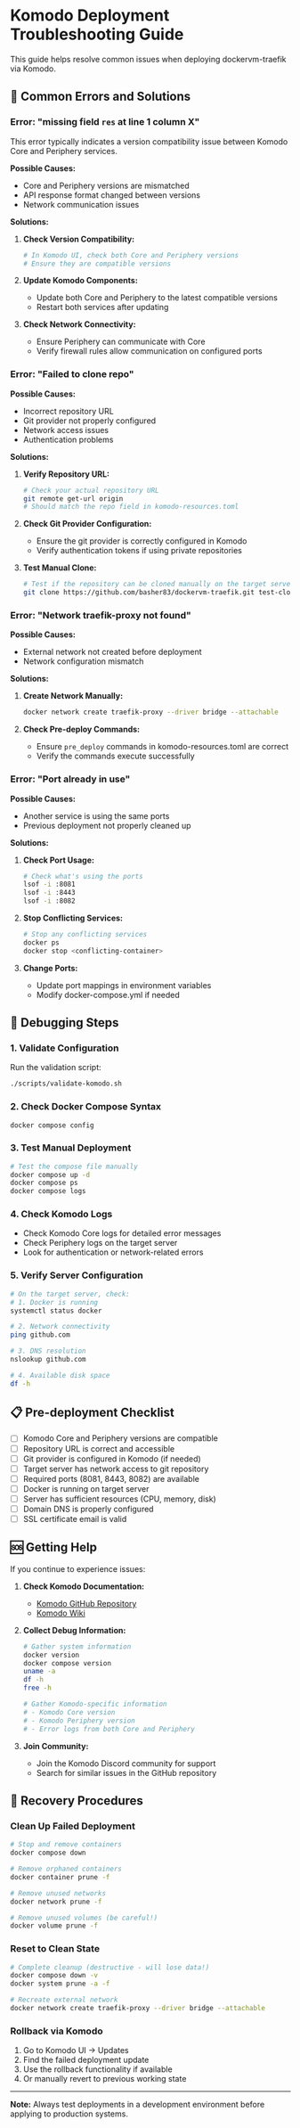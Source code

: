 # Komodo Deployment Troubleshooting Guide

This guide helps resolve common issues when deploying dockervm-traefik via Komodo.

## 🚨 Common Errors and Solutions

### Error: "missing field `res` at line 1 column X"

This error typically indicates a version compatibility issue between Komodo Core and Periphery services.

**Possible Causes:**
- Core and Periphery versions are mismatched
- API response format changed between versions
- Network communication issues

**Solutions:**
1. **Check Version Compatibility:**
   ```bash
   # In Komodo UI, check both Core and Periphery versions
   # Ensure they are compatible versions
   ```

2. **Update Komodo Components:**
   - Update both Core and Periphery to the latest compatible versions
   - Restart both services after updating

3. **Check Network Connectivity:**
   - Ensure Periphery can communicate with Core
   - Verify firewall rules allow communication on configured ports

### Error: "Failed to clone repo"

**Possible Causes:**
- Incorrect repository URL
- Git provider not properly configured
- Network access issues
- Authentication problems

**Solutions:**
1. **Verify Repository URL:**
   ```bash
   # Check your actual repository URL
   git remote get-url origin
   # Should match the repo field in komodo-resources.toml
   ```

2. **Check Git Provider Configuration:**
   - Ensure the git provider is correctly configured in Komodo
   - Verify authentication tokens if using private repositories

3. **Test Manual Clone:**
   ```bash
   # Test if the repository can be cloned manually on the target server
   git clone https://github.com/basher83/dockervm-traefik.git test-clone
   ```

### Error: "Network traefik-proxy not found"

**Possible Causes:**
- External network not created before deployment
- Network configuration mismatch

**Solutions:**
1. **Create Network Manually:**
   ```bash
   docker network create traefik-proxy --driver bridge --attachable
   ```

2. **Check Pre-deploy Commands:**
   - Ensure `pre_deploy` commands in komodo-resources.toml are correct
   - Verify the commands execute successfully

### Error: "Port already in use"

**Possible Causes:**
- Another service is using the same ports
- Previous deployment not properly cleaned up

**Solutions:**
1. **Check Port Usage:**
   ```bash
   # Check what's using the ports
   lsof -i :8081
   lsof -i :8443
   lsof -i :8082
   ```

2. **Stop Conflicting Services:**
   ```bash
   # Stop any conflicting services
   docker ps
   docker stop <conflicting-container>
   ```

3. **Change Ports:**
   - Update port mappings in environment variables
   - Modify docker-compose.yml if needed

## 🔧 Debugging Steps

### 1. Validate Configuration

Run the validation script:
```bash
./scripts/validate-komodo.sh
```

### 2. Check Docker Compose Syntax

```bash
docker compose config
```

### 3. Test Manual Deployment

```bash
# Test the compose file manually
docker compose up -d
docker compose ps
docker compose logs
```

### 4. Check Komodo Logs

- Check Komodo Core logs for detailed error messages
- Check Periphery logs on the target server
- Look for authentication or network-related errors

### 5. Verify Server Configuration

```bash
# On the target server, check:
# 1. Docker is running
systemctl status docker

# 2. Network connectivity
ping github.com

# 3. DNS resolution
nslookup github.com

# 4. Available disk space
df -h
```

## 📋 Pre-deployment Checklist

- [ ] Komodo Core and Periphery versions are compatible
- [ ] Repository URL is correct and accessible
- [ ] Git provider is configured in Komodo (if needed)
- [ ] Target server has network access to git repository
- [ ] Required ports (8081, 8443, 8082) are available
- [ ] Docker is running on target server
- [ ] Server has sufficient resources (CPU, memory, disk)
- [ ] Domain DNS is properly configured
- [ ] SSL certificate email is valid

## 🆘 Getting Help

If you continue to experience issues:

1. **Check Komodo Documentation:**
   - [Komodo GitHub Repository](https://github.com/moghtech/komodo)
   - [Komodo Wiki](https://deepwiki.com/moghtech/komodo)

2. **Collect Debug Information:**
   ```bash
   # Gather system information
   docker version
   docker compose version
   uname -a
   df -h
   free -h
   
   # Gather Komodo-specific information
   # - Komodo Core version
   # - Komodo Periphery version
   # - Error logs from both Core and Periphery
   ```

3. **Join Community:**
   - Join the Komodo Discord community for support
   - Search for similar issues in the GitHub repository

## 🔄 Recovery Procedures

### Clean Up Failed Deployment

```bash
# Stop and remove containers
docker compose down

# Remove orphaned containers
docker container prune -f

# Remove unused networks
docker network prune -f

# Remove unused volumes (be careful!)
docker volume prune -f
```

### Reset to Clean State

```bash
# Complete cleanup (destructive - will lose data!)
docker compose down -v
docker system prune -a -f

# Recreate external network
docker network create traefik-proxy --driver bridge --attachable
```

### Rollback via Komodo

1. Go to Komodo UI → Updates
2. Find the failed deployment update
3. Use the rollback functionality if available
4. Or manually revert to previous working state

---

**Note:** Always test deployments in a development environment before applying to production systems.

